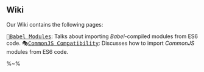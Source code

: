 ## Wiki

Our Wiki contains the following pages:

<kbd>🗼[Babel Modules](../../wiki/Babel-Modules)</kbd>: Talks about importing _Babel_-compiled modules from ES6 code.
<kbd>🎭[CommonJS Compatibility](../../wiki/CommonJS-Compatibility)</kbd>: Discusses how to import _CommonJS_ modules from ES6 code.

%~%